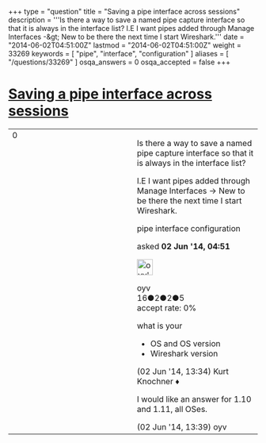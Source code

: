 +++
type = "question"
title = "Saving a pipe interface across sessions"
description = '''Is there a way to save a named pipe capture interface so that it is always in the interface list? I.E I want pipes added through Manage Interfaces -&amp;gt; New to be there the next time I start Wireshark.'''
date = "2014-06-02T04:51:00Z"
lastmod = "2014-06-02T04:51:00Z"
weight = 33269
keywords = [ "pipe", "interface", "configuration" ]
aliases = [ "/questions/33269" ]
osqa_answers = 0
osqa_accepted = false
+++

<div class="headNormal">

# [Saving a pipe interface across sessions](/questions/33269/saving-a-pipe-interface-across-sessions)

</div>

<div id="main-body">

<div id="askform">

<table id="question-table" style="width:100%;"><colgroup><col style="width: 50%" /><col style="width: 50%" /></colgroup><tbody><tr class="odd"><td style="width: 30px; vertical-align: top"><div class="vote-buttons"><div id="post-33269-score" class="post-score" title="current number of votes">0</div><div id="favorite-count" class="favorite-count"></div></div></td><td><div id="item-right"><div class="question-body"><p>Is there a way to save a named pipe capture interface so that it is always in the interface list?</p><p>I.E I want pipes added through Manage Interfaces -&gt; New to be there the next time I start Wireshark.</p></div><div id="question-tags" class="tags-container tags">pipe interface configuration</div><div id="question-controls" class="post-controls"></div><div class="post-update-info-container"><div class="post-update-info post-update-info-user"><p>asked <strong>02 Jun '14, 04:51</strong></p><img src="https://secure.gravatar.com/avatar/d3a401b158e956a431d34c5e71109063?s=32&amp;d=identicon&amp;r=g" class="gravatar" width="32" height="32" alt="oyv&#39;s gravatar image" /><p>oyv<br />
<span class="score" title="16 reputation points">16</span><span title="2 badges"><span class="badge1">●</span><span class="badgecount">2</span></span><span title="2 badges"><span class="silver">●</span><span class="badgecount">2</span></span><span title="5 badges"><span class="bronze">●</span><span class="badgecount">5</span></span><br />
<span class="accept_rate" title="Rate of the user&#39;s accepted answers">accept rate:</span> <span title="oyv has no accepted answers">0%</span></p></div></div><div id="comments-container-33269" class="comments-container"><span id="33317"></span><div id="comment-33317" class="comment"><div id="post-33317-score" class="comment-score"></div><div class="comment-text"><p>what is your</p><ul><li>OS and OS version</li><li>Wireshark version</li></ul></div><div id="comment-33317-info" class="comment-info"><span class="comment-age">(02 Jun '14, 13:34)</span> Kurt Knochner ♦</div></div><span id="33318"></span><div id="comment-33318" class="comment"><div id="post-33318-score" class="comment-score"></div><div class="comment-text"><p>I would like an answer for 1.10 and 1.11, all OSes.</p></div><div id="comment-33318-info" class="comment-info"><span class="comment-age">(02 Jun '14, 13:39)</span> oyv</div></div></div><div id="comment-tools-33269" class="comment-tools"></div><div class="clear"></div><div id="comment-33269-form-container" class="comment-form-container"></div><div class="clear"></div></div></td></tr></tbody></table>

</div>

</div>

